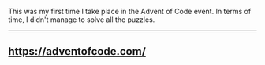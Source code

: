 This was my first time I take place in the Advent of Code event. In terms of time, I didn't manage to solve all the puzzles.

----------
https://adventofcode.com/
----------

